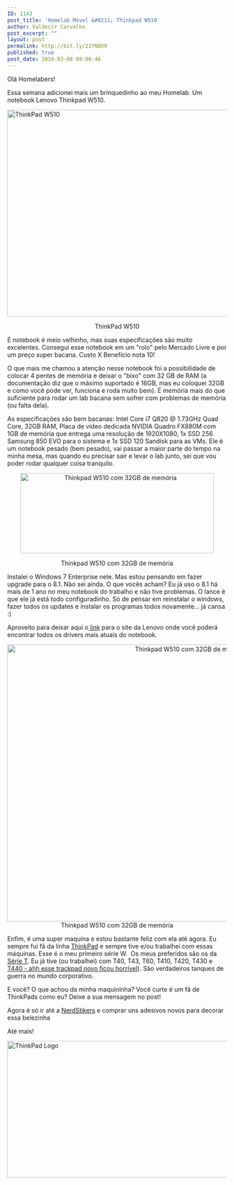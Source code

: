 ```yaml
---
ID: 1143
post_title: 'Homelab Móvel &#8211; Thinkpad W510'
author: Valdecir Carvalho
post_excerpt: ""
layout: post
permalink: http://bit.ly/21YNQX9
published: true
post_date: 2016-03-08 08:00:46
---
```

Olá Homelabers!

Essa semana adicionei mais um brinquedinho ao meu Homelab. Um notebook Lenovo Thinkpad W510.

<img class="size-full wp-image-1156 aligncenter" src="http://homelaber.com.br/site/wp-content/uploads/2016/03/w510.png" alt="ThinkPad W510" width="633" height="474" />

<p style="text-align: center;">ThinkPad W510</p>

É notebook é meio velhinho, mas suas especificações são muito excelentes. Consegui esse notebook em um "rolo" pelo Mercado Livre e por um preço super bacana. Custo X Benefício nota 10!

O que mais me chamou a atenção nesse notebook foi a possibilidade de colocar 4 pentes de memória e deixar o "bixo" com 32 GB de RAM (a documentação diz que o máximo suportado é 16GB, mas eu coloquei 32GB e como você pode ver, funciona e roda muito bem). É memória mais do que suficiente para rodar um lab bacana sem sofrer com problemas de memória (ou falta dela).

As especificações são bem bacanas: Intel Core i7 Q820 @ 1.73GHz Quad Core, 32GB RAM, Placa de vídeo dedicada NVIDIA Quadro FX880M com 1GB de memória que entrega uma resolução de 1920X1080, 1x SSD 256 Samsung 850 EVO para o sistema e 1x SSD 120 Sandisk para as VMs. Ele é um notebook pesado (bem pesado), vai passar a maior parte do tempo na minha mesa, mas quando eu precisar sair e levar o lab junto, sei que vou poder rodar qualquer coisa tranquilo.<!--more-->

<p style="text-align: center;"><img class="size-full wp-image-1159 aligncenter" src="http://homelaber.com.br/site/wp-content/uploads/2016/03/2016-03-08_0-17-39.png" alt="Thinkpad W510 com 32GB de memória" width="444" height="184" /></p>

<p style="text-align: center;">Thinkpad W510 com 32GB de memória</p>

Instalei o Windows 7 Enterprise nele. Mas estou pensando em fazer upgrade para o 8.1. Não sei ainda. O que vocês acham? Eu já uso o 8.1 há mais de 1 ano no meu notebook do trabalho e não tive problemas. O lance é que ele já está todo configuradinho. Só de pensar em reinstalar o windows, fazer todos os updates e instalar os programas todos novamente... já cansa :)

Aproveito para deixar aqui o<a href="http://support.lenovo.com/br/pt/products/laptops-and-netbooks/thinkpad-w-series-laptops/thinkpad-w510?beta=true" target="_blank"> link</a> para o site da Lenovo onde você poderá encontrar todos os drivers mais atuais do notebook.

<p style="text-align: center;"><img class="size-full wp-image-1158 aligncenter" src="http://homelaber.com.br/site/wp-content/uploads/2016/03/2016-03-08_0-18-38.png" alt="Thinkpad W510 com 32GB de memória" width="829" height="635" />Thinkpad W510 com 32GB de memória</p>

Enfim, é uma super maquina e estou bastante feliz com ela até agora. Eu sempre fui fã da linha <a href="https://en.wikipedia.org/wiki/ThinkPad" target="_blank">ThinkPad</a> e sempre tive e/ou trabalhei com essas máquinas. Esse é o meu primeiro série W.  Os meus preferidos são os da <a href="https://en.wikipedia.org/wiki/ThinkPad_T_Series" target="_blank">Série T</a>. Eu já tive (ou trabalhei) com T40, T43, T60, T410, T420, T430 e <a href="https://www.reddit.com/r/thinkpad/comments/2g81qu/lenovo_admits_new_trackpad_was_a_mistake_idf_14/" target="_blank">T440 - ahh esse trackpad novo ficou horrível</a>). São verdadeiros tanques de guerra no mundo corporativo.

E você? O que achou da minha maquininha? Você curte é um fã de ThinkPads como eu? Deixe a sua mensagem no post!

Agora é só ir até a <a href="http://bit.ly/nerdstikers" target="_blank">NerdStikers</a> e comprar uns adesivos novos para decorar essa belezinha

Até mais!

<img class="size-full wp-image-1157 aligncenter" src="http://homelaber.com.br/site/wp-content/uploads/2016/03/800px-ThinkPad_Logo.svg_.png" alt="ThinkPad Logo" width="800" height="313" />

&nbsp;